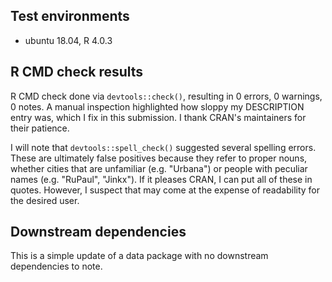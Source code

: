 ## Test environments

* ubuntu 18.04, R 4.0.3

## R CMD check results

R CMD check done via `devtools::check()`, resulting in 0 errors, 0 warnings, 0 notes. A manual inspection highlighted how sloppy my DESCRIPTION entry was, which I fix in this submission. I thank CRAN's maintainers for their patience.

I will note that `devtools::spell_check()` suggested several spelling errors. These are ultimately false positives because they refer to proper nouns, whether cities that are unfamiliar (e.g. "Urbana") or people with peculiar names (e.g. "RuPaul", "Jinkx"). If it pleases CRAN, I can put all of these in quotes. However, I suspect that may come at the expense of readability for the desired user.


## Downstream dependencies

This is a simple update of a data package with no downstream dependencies to note.
